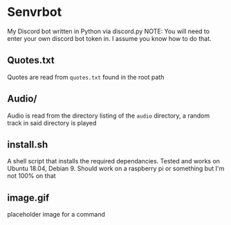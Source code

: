 # Senvrbot
My Discord bot written in Python via discord.py
NOTE: You will need to enter your own discord bot token in. I assume you know how to do that.
## Quotes.txt
Quotes are read from `quotes.txt` found in the root path

## Audio/
Audio is read from the directory listing of the `audio` directory, a random track in said directory is played 

## install.sh
A shell script that installs the required dependancies. Tested and works on Ubuntu 18.04, Debian 9. Should work on a raspberry pi or something but I'm not 100% on that
## image.gif
placeholder image for a command

